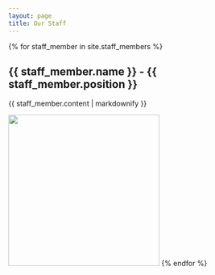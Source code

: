 ```yaml
---
layout: page
title: Our Staff
---
```


{% for staff_member in site.staff_members %}
  <h2>{{ staff_member.name }} - {{ staff_member.position }}</h2>
  <p>{{ staff_member.content | markdownify }}</p>
  <img src="{{ staff_member.image_path }}" width="300" height="300"/>
{% endfor %}
